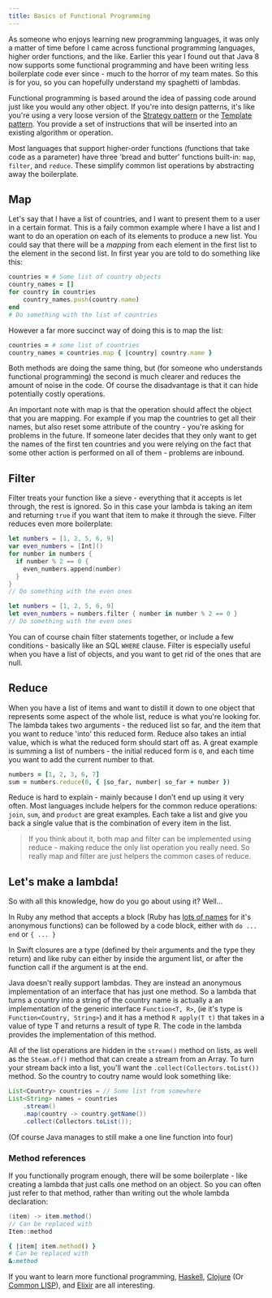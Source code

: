 ```yaml
---
title: Basics of Functional Programming
---
```


As someone who enjoys learning new programming languages, it was only a matter of time before I came across functional programming languages, higher order functions, and the like. Earlier this year I found out that Java 8 now supports some functional programming and have been writing less boilerplate code ever since - much to the horror of my team mates. So this is for you, so you can hopefully understand my spaghetti of lambdas.

Functional programming is based around the idea of passing code around just like you would any other object. If you're into design patterns, it's like you're using a very loose version of the [Strategy pattern](https://en.wikipedia.org/wiki/Template_method_pattern) or the [Template pattern](https://en.wikipedia.org/wiki/Template_method_pattern). You provide a set of instructions that will be inserted into an existing algorithm or operation.

Most languages that support higher-order functions (functions that take code as a parameter) have three 'bread and butter' functions built-in: `map`, `filter`, and `reduce`. These simplify common list operations by abstracting away the boilerplate.

## Map

Let's say that I have a list of countries, and I want to present them to a user in a certain format. This is a faily common example where I have a list and I want to do an operation on each of its elements to produce a new list. You could say that there will be a _mapping_ from each element in the first list to the element in the second list. In first year you are told to do something like this:

```ruby
countries = # Some list of country objects
country_names = []
for country in countries
    country_names.push(country.name)
end
# Do something with the list of countries
```

However a far more succinct way of doing this is to map the list:

```ruby
countries = # some list of countries
country_names = countries.map { |country| country.name }
```

Both methods are doing the same thing, but (for someone who understands functional programming) the second is much clearer and reduces the amount of noise in the code. Of course the disadvantage is that it can hide potentially costly operations.

An important note with map is that the operation should affect the object that you are mapping. For example if you map the countries to get all their names, but also reset some attribute of the country - you're asking for problems in the future. If someone later decides that they only want to get the names of the first ten countries and you were relying on the fact that some other action is performed on all of them - problems are inbound.

## Filter

Filter treats your function like a sieve - everything that it accepts is let through, the rest is ignored. So in this case your lambda is taking an item and returning `true` if you want that item to make it through the sieve. Filter reduces even more boilerplate:

```swift
let numbers = [1, 2, 5, 6, 9]
var even_numbers = [Int]()
for number in numbers {
  if number % 2 == 0 {
    even_numbers.append(number)
  }
}
// Do something with the even ones
```

```swift
let numbers = [1, 2, 5, 6, 9]
let even_numbers = numbers.filter { number in number % 2 == 0 }
// Do something with the even ones
```

You can of course chain filter statements together, or include a few conditions - basically like an SQL `WHERE` clause. Filter is especially useful when you have a list of objects, and you want to get rid of the ones that are null.

## Reduce

When you have a list of items and want to distill it down to one object that represents some aspect of the whole list, reduce is what you're looking for. The lambda takes two arguments - the reduced list so far, and the item that you want to reduce 'into' this reduced form. Reduce also takes an intial value, which is what the reduced form should start off as. A great example is summing a list of numbers - the initial reduced form is `0`, and each time you want to add the current number to that.

```ruby
numbers = [1, 2, 3, 6, 7]
sum = numbers.reduce(0, { |so_far, number| so_far + number })
```

Reduce is hard to explain - mainly because I don't end up using it very often. Most languages include helpers for the common reduce operations: `join`, `sum`, and `product` are great examples. Each take a list and give you back a single value that is the combination of every item in the list.

> If you think about it, both map and filter can be implemented using reduce - making reduce the only list operation you really need. So really map and filter are just helpers the common cases of reduce.

## Let's make a lambda!

So with all this knowledge, how do you go about using it? Well...

In Ruby any method that accepts a block (Ruby has [lots of names](https://awaxman11.github.io/blog/2013/08/05/what-is-the-difference-between-a-block/) for it's anonymous functions) can be followed by a code block, either with `do ... end` or `{ ... }`

In Swift closures are a type (defined by their arguments and the type they return) and like ruby can either by inside the argument list, or after the function call if the argument is at the end.

Java doesn't really support lambdas. They are instead an anonymous implementation of an interface that has just one method. So a lambda that turns a country into a string of the country name is actually a an implementation of the generic interface `Function<T, R>`, (ie it's type is `Function<Country, String>`) and it has a method `R apply(T t)` that takes in a value of type T and returns a result of type R. The code in the lambda provides the implementation of this method.

All of the list operations are hidden in the `stream()` method on lists, as well as the `Steam.of()` method that can create a stream from an Array. To turn your stream back into a list, you'll want the `.collect(Collectors.toList())` method. So the country to coutry name would look something like:

```java
List<Country> countries = // Some list from somewhere
List<String> names = countries
    .stream()
    .map(country -> country.getName())
    .collect(Collectors.toList());
```

(Of course Java manages to still make a one line function into four)

### Method references

If you functionally program enough, there will be some boilerplate - like creating a lambda that just calls one method on an object. So you can often just refer to that method, rather than writing out the whole lambda declaration:

```java
(item) -> item.method()
// Can be replaced with
Item::method
```

```ruby
{ |item| item.method() }
# Can be replaced with
&:method
```

If you want to learn more functional programming, [Haskell](https://learnyouahaskell.com/chapters), [Clojure](https://clojure.org/) (Or [Common LISP](https://www.gigamonkeys.com/book/)), and [Elixir](https://www.manning.com/books/elixir-in-action) are all interesting.
